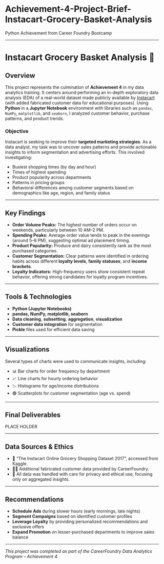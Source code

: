 # Achievement-4-Project-Brief-Instacart-Grocery-Basket-Analysis
Python Achievement from Career Foundry Bootcamp

---

# Instacart Grocery Basket Analysis 🛒

## Overview

This project represents the culmination of **Achievement 4** in my data analytics training. It centers around performing an in-depth exploratory data analysis (EDA) of a real-world dataset made publicly available by [Instacart](https://www.instacart.com/datasets/grocery-shopping-2017) (with added fabricated customer data for educational purposes). Using **Python** in a **Jupyter Notebook** environment with libraries such as `pandas`, `NumPy`, `matplotlib`, and `seaborn`, I analyzed customer behavior, purchase patterns, and product trends.

### Objective

Instacart is seeking to improve their **targeted marketing strategies**. As a data analyst, my task was to uncover sales patterns and provide actionable insights to inform segmentation and advertising efforts. This involved investigating:

- Busiest shopping times (by day and hour)
- Times of highest spending
- Product popularity across departments
- Patterns in pricing groups
- Behavioral differences among customer segments based on demographics like age, region, and family status

---

## Key Findings

- **Order Volume Peaks:** The highest number of orders occur on weekends, particularly between 10 AM–2 PM.
- **Spending Peaks:** Average order value tends to peak in the evenings (around 5–8 PM), suggesting optimal ad placement timing.
- **Product Popularity:** Produce and dairy consistently rank as the most purchased categories.
- **Customer Segmentation:** Clear patterns were identified in ordering habits across different **loyalty levels**, **family statuses**, and **income brackets**.
- **Loyalty Indicators:** High-frequency users show consistent repeat behavior, offering strong candidates for loyalty program incentives.

---

## Tools & Technologies

- **Python (Jupyter Notebooks)**
- **pandas, NumPy, matplotlib, seaborn**
- **Data cleaning**, **subsetting**, **aggregation**, **visualization**
- **Customer data integration** for segmentation
- **Pickle** files used for efficient data saving

---

## Visualizations

Several types of charts were used to communicate insights, including:

- 📊 Bar charts for order frequency by department
- 📈 Line charts for hourly ordering behavior
- 📉 Histograms for age/income distributions
- 🟣 Scatterplots for customer segmentation (age vs. spend)

---

## Final Deliverables

PLACE HOLDER

---

## Data Sources & Ethics

- 📎 “The Instacart Online Grocery Shopping Dataset 2017”, accessed from Kaggle.
- 🧑‍💼 Additional fabricated customer data provided by CareerFoundry.
- 🔐 All data was handled with care for privacy and ethical use, focusing only on aggregated insights.

---

## Recommendations

- **Schedule Ads** during slower hours (early mornings, late nights)
- **Segment Campaigns** based on identified customer profiles
- **Leverage Loyalty** by providing personalized recommendations and exclusive offers
- **Expand Promotion** on lesser-purchased departments to improve sales balance

---

*This project was completed as part of the CareerFoundry Data Analytics Program – Achievement 4.*
